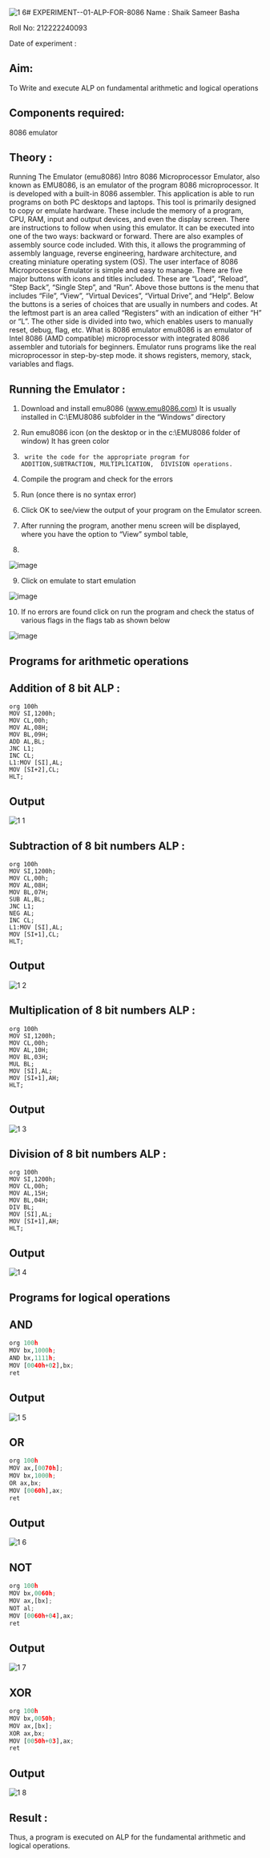 ![1 6](https://github.com/shaikSameerbasha5404/EXPERIMENT--01-ALP-FOR-8086/assets/118707756/9a85436d-daed-45dc-aeb8-43218c7e90f2)# EXPERIMENT--01-ALP-FOR-8086
Name : Shaik Sameer Basha

Roll No: 212222240093

Date of experiment : 





## Aim: 
To Write and execute ALP on fundamental arithmetic and logical operations
## Components required: 
8086  emulator 
## Theory : 
Running The Emulator (emu8086) Intro 8086 Microprocessor Emulator, also known as EMU8086, is an emulator of the program 8086 microprocessor. It is developed with a built-in 8086 assembler. This application is able to run programs on both PC desktops and laptops. This tool is primarily designed to copy or emulate hardware. These include the memory of a program, CPU, RAM, input and output devices, and even the display screen. There are instructions to follow when using this emulator. It can be executed into one of the two ways: backward or forward. There are also examples of assembly source code included. With this, it allows the programming of assembly language, reverse engineering, hardware architecture, and creating miniature operating system (OS). The user interface of 8086 Microprocessor Emulator is simple and easy to manage. There are five major buttons with icons and titles included. These are “Load”, “Reload”, “Step Back”, “Single Step”, and “Run”. Above those buttons is the menu that includes “File”, “View”, “Virtual Devices”, “Virtual Drive”, and “Help”. Below the buttons is a series of choices that are usually in numbers and codes. At the leftmost part is an area called “Registers” with an indication of either “H” or “L”. The other side is divided into two, which enables users to manually reset, debug, flag, etc. What is 8086 emulator emu8086 is an emulator of Intel 8086 (AMD compatible) microprocessor with integrated 8086 assembler and tutorials for beginners. Emulator runs programs like the real microprocessor in step-by-step mode. it shows registers, memory, stack, variables and flags.


 ## Running the Emulator :
1.	Download and install emu8086 (www.emu8086.com) It is usually installed in C:\EMU8086 subfolder in the “Windows” directory
2.	  Run  emu8086 icon (on the desktop or in the c:\EMU8086 folder of window) It has green color 
 
 
3.		write the code for the appropriate program for ADDITION,SUBTRACTION, MULTIPLICATION,  DIVISION operations.

4.	 Compile the program and check for the errors 
5.	Run (once there is no syntax error) 

6.	Click OK to see/view the output of your program on the Emulator screen. 


7.	After running the program, another menu screen will be displayed, where you have the option to “View” symbol table,
8.	 


![image](https://user-images.githubusercontent.com/36288975/189273263-d65baae9-4b8f-4723-afb3-c0ffa4052b04.png)











9.	Click on emulate to start emulation 








![image](https://user-images.githubusercontent.com/36288975/189273273-9bb36ec1-e2e8-4892-8d35-37707332bfdc.png)








10.	If no errors are found click on run the program and check the status of various flags in the flags tab as shown below 






![image](https://user-images.githubusercontent.com/36288975/189273277-113a2a33-4a40-4ff8-95a5-ecd3a1f504fe.png)







## Programs for arithmetic  operations

## Addition of 8 bit ALP : 
```
org 100h  
MOV SI,1200h;
MOV CL,00h;
MOV AL,08H;
MOV BL,09H;
ADD AL,BL;
JNC L1;
INC CL;
L1:MOV [SI],AL;
MOV [SI+2],CL;
HLT;
```

## Output  
![1 1](https://github.com/shaikSameerbasha5404/EXPERIMENT--01-ALP-FOR-8086/assets/118707756/6dbfd964-432c-462b-9360-eba13baa2871)



## Subtraction of 8 bit numbers ALP : 
 ```
org 100h
MOV SI,1200h;
MOV CL,00h;
MOV AL,08H;
MOV BL,07H;
SUB AL,BL;
JNC L1;
NEG AL;
INC CL;
L1:MOV [SI],AL;
MOV [SI+1],CL;
HLT;
```

## Output 

![1 2](https://github.com/shaikSameerbasha5404/EXPERIMENT--01-ALP-FOR-8086/assets/118707756/e2ed575e-f677-459f-ad8e-ca8cb798c54e)


## Multiplication of 8 bit numbers ALP :
```
org 100h  
MOV SI,1200h;
MOV CL,00h;
MOV AL,10H;
MOV BL,03H;
MUL BL;
MOV [SI],AL;
MOV [SI+1],AH;
HLT;
```

 ## Output  

![1 3](https://github.com/shaikSameerbasha5404/EXPERIMENT--01-ALP-FOR-8086/assets/118707756/7d5a0807-b23a-497d-8383-5fb78409f3be)


## Division of 8 bit numbers ALP :
```
org 100h  
MOV SI,1200h;
MOV CL,00h;
MOV AL,15H;
MOV BL,04H;
DIV BL;
MOV [SI],AL;
MOV [SI+1],AH;
HLT;
```

## Output  
![1 4](https://github.com/shaikSameerbasha5404/EXPERIMENT--01-ALP-FOR-8086/assets/118707756/f2d4da12-5d2c-44f2-a3f3-21bda9704f8d)
## Programs for logical  operations

## AND
```python
org 100h
MOV bx,1000h;
AND bx,1111h;
MOV [0040h+02],bx;
ret
```
## Output 

![1 5](https://github.com/shaikSameerbasha5404/EXPERIMENT--01-ALP-FOR-8086/assets/118707756/edec7e8e-afd6-4114-8b2a-8730ba443005)

## OR
```python
org 100h
MOV ax,[0070h];
MOV bx,1000h;
OR ax,bx;
MOV [0060h],ax;
ret
```
## Output

![1 6](https://github.com/shaikSameerbasha5404/EXPERIMENT--01-ALP-FOR-8086/assets/118707756/b0661c3b-8a1b-4196-8b54-98f27e9dd218)

## NOT
```python
org 100h
MOV bx,0060h;
MOV ax,[bx]; 
NOT al;
MOV [0060h+04],ax;
ret
```
## Output
![1 7](https://github.com/shaikSameerbasha5404/EXPERIMENT--01-ALP-FOR-8086/assets/118707756/b4fdb0ed-adf0-4b0d-917a-7bb54070e596)


## XOR
```python
org 100h
MOV bx,0050h;
MOV ax,[bx]; 
XOR ax,bx;
MOV [0050h+03],ax;
ret
```
## Output

![1 8](https://github.com/shaikSameerbasha5404/EXPERIMENT--01-ALP-FOR-8086/assets/118707756/406cf04c-daf4-4b99-8068-9312fcf7d80c)


## Result :
Thus, a program is executed on ALP for the fundamental arithmetic and logical operations.
 








